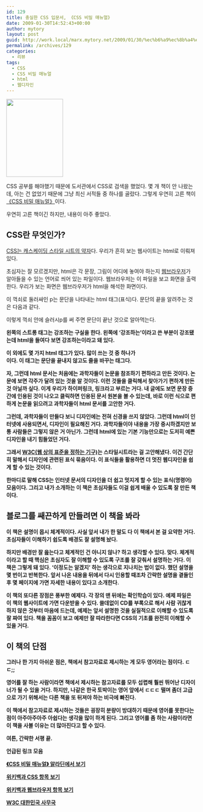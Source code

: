 ```yaml
---
id: 129
title: 충실한 CSS 입문서, 《CSS 비밀 매뉴얼》
date: 2009-01-30T14:52:43+00:00
author: mytory
layout: post
guid: http://work.local/marx.mytory.net/2009/01/30/%ec%b6%a9%ec%8b%a4%ed%95%9c-css-%ec%9e%85%eb%ac%b8%ec%84%9c-%e3%80%8acss-%eb%b9%84%eb%b0%80-%eb%a7%a4%eb%89%b4%ec%96%bc%e3%80%8b/
permalink: /archives/129
categories:
  - 리뷰
tags:
  - CSS
  - CSS 비밀 매뉴얼
  - html
  - 웹디자인
---
```

<img src="http://work.local/marx.mytory.net/wp-content/uploads/1/4983142068355DY.jpg" class="aligncenter" width="150" height="206" alt="" filename="css-missing-manual.jpg" filemime="" />

CSS 공부를 해야했기 때문에 도서관에서 CSS로 검색을 했었다. 몇 개 책이 안 나왔는데, 아는 건 없었기 때문에 그냥 최신 서적들 중 하나를 골랐다. 그렇게 우연히 고른 책이 <A HREF="http://www.aladdin.co.kr/shop/wproduct.aspx?isbn=8979144784" title="알라딘에서 책 보기" target="_blank">《CSS 비밀 매뉴얼》</A>이다.

우연히 고른 책이긴 하지만, 내용이 아주 좋았다.

## CSS란 무엇인가?

<A HREF="http://ko.wikipedia.org/wiki/CSS" title="위키백과 css 항목 보기" target="blank">CSS는 캐스케이딩 스타일 시트의 약자</A>다. 우리가 흔히 보는 웹사이트는 html로 이뤄져 있다.

초심자는 잘 모르겠지만, html은 각 문장, 그림이 어디에 놓여야 하는지 <A HREF="http://ko.wikipedia.org/wiki/%EC%9B%B9%EB%B8%8C%EB%9D%BC%EC%9A%B0%EC%A0%80" target="_blank" title="위키백과 웹브라우저 항목 보기">웹브라우저</A>가 알아들을 수 있는 언어로 씌어 있는 파일이다. 웹브라우저는 이 파일을 보고 화면을 출력한다. 우리가 보는 화면은 웹브라우저가 html을 해석한 화면이다.

<div class="gray-textbox">
  <p>
    <p>이 꺽쇠로 둘러싸인 p는 문단을 나타내는 html 태그(표식)다. 문단의 끝을 알려주는 것은 다음과 같다. </p> 이렇게 꺽쇠 안에 슬러시p를 써 주면 문단이 끝난 것으로 알아먹는다.
  </p>
  
  <p>
    <strong> 왼쪽의 스트롱 태그는 <strong>강조하는</strong> 구실을 한다. 왼쪽에 ‘강조하는’이라고 쓴 부분이 강조됐는데 html을 들여다 보면 <strong>강조하는</strong>이라고 돼 있다.
  </p>
  
  <p>
    이 외에도 몇 가지 html 태그가 있다. 많이 쓰는 것 중 하나가 <br />이다. 이 태그는 문단을 끝내지 않고도 줄을 바꾸는 태그다.
  </p></p>
</div>

자, 그런데 html 문서는 처음에는 과학자들이 논문을 참조하기 편하라고 만든 것이다. 논문에 보면 각주가 달려 있는 것을 알 것이다. 이런 것들을 클릭해서 찾아가기 편하게 만든 것 아닐까 싶다. 이게 우리가 하이퍼링크, 링크라고 부르는 거다. 내 글에도 보면 문장 중간에 인용된 것이 나오고 클릭하면 인용된 문서 원본을 볼 수 있는데, 바로 이런 식으로 편하게 논문을 읽으려고 과학자들이 html 문서를 고안한 거다.

그런데, 과학자들이 만들다 보니 디자인에는 전혀 신경을 쓰지 않았다. 그런데 html이 인터넷에 사용되면서, 디자인이 필요해진 거다. 과학자들이야 내용을 가장 중시하겠지만 보통 사람들은 그렇지 않은 거 아닌가. 그런데 html에 있는 기본 기능만으로는 도저히 예쁜 디자인을 내기 힘들었던 거다.

그래서 <A HREF="http://www.w3c.or.kr/"  target="_blank" title="W3C 대한민국 사무국">W3C(웹 상의 표준을 정하는 기구)</A>는 스타일시트라는 걸 고안해냈다. 이건 간단히 말해서 디자인에 관련된 표식 묶음이다. 이 표식들을 활용하면 더 멋진 웹디자인을 쉽게 할 수 있는 것이다.

한마디로 말해 CSS는 인터넷 문서의 디자인을 더 쉽고 멋지게 할 수 있는 표식(명령어) 모음이다. 그리고 내가 소개하는 이 책은 초심자들도 이걸 쉽게 배울 수 있도록 잘 만든 책이다.

## 블로그를 쌔끈하게 만들려면 이 책을 봐라

이 책은 **설명이 몹시 체계적**이다. 사실 앞서 내가 한 말도 다 이 책에서 본 걸 요약한 거다. 초심자들이 이해하기 쉽도록 배경도 잘 설명해 놨다.

하지만 배경만 잘 읊는다고 체계적인 건 아니지 않나? 하고 생각할 수 있다. 맞다. 체계적이라고 할 때 핵심은 초심자도 잘 이해할 수 있도록 구조를 잘 갖춰서 설명하는 거다. 이 책은 그렇게 돼 있다. ‘이정도는 알겠지’ 하는 생각으로 지나치는 법이 없다. 했던 설명을 몇 번이고 반복한다. 앞서 나온 내용을 뒤에서 다시 인용할 때조차 간략한 설명을 곁들인 후 몇 페이지에 가면 자세한 내용이 있다고 소개한다.

이 책의 또다른 장점은 **풍부한 예제**다. 각 장의 맨 뒤에는 확인학습이 있다. 예제 파일은 이 책의 웹사이트에 가면 다운받을 수 있다. 쓸데없이 CD를 부록으로 해서 사람 귀찮게 하지 않은 것부터 마음에 드는데, 예제는 앞서 설명한 것을 실질적으로 이해할 수 있도록 잘 짜여 있다. 책을 꼼꼼이 보고 예제만 잘 따라한다면 CSS의 기초를 완전히 이해할 수 있을 거다.

## 이 책의 단점

그러나 한 가지 아쉬운 점은, 책에서 참고자료로 제시하는 게 모두 영어라는 점이다. ㄷㄷ;;

영어를 잘 하는 사람이라면 책에서 제시하는 참고자료를 모두 섭렵해 훨씬 뛰어난 디자이너가 될 수 있을 거다. 하지만, 나같은 한국 토박이는 영어 앞에서 ㄷㄷㄷ 떨며 좀더 고급으로 가기 위해서는 다른 책을 또 뒤져야 하는 비극에 빠진다.

이 책에서 참고자료로 제시하는 것들은 굉장히 분량이 방대하기 때문에 영어를 못한다는 점이 아주아주아주 아쉽다는 생각을 많이 하게 된다. 그리고 영어를 좀 하는 사람이라면 이 책을 사볼 이유는 더 많아진다고 할 수 있다.

여튼, 간략한 서평 끝.

<div class="gray-textbox">
  <p>
    <span class="title">언급된 링크 모음</span>
  </p>
  
  <p>
    <A HREF="http://www.aladdin.co.kr/shop/wproduct.aspx?isbn=8979144784" title="알라딘에서 책 보기" target="_blank">《CSS 비밀 매뉴얼》 알라딘에서 보기</A>
  </p>
  
  <p>
    <A HREF="http://ko.wikipedia.org/wiki/CSS" title="위키백과 css 항목 보기" target="blank">위키백과 CSS 항목 보기</A>
  </p>
  
  <p>
    <A HREF="http://ko.wikipedia.org/wiki/%EC%9B%B9%EB%B8%8C%EB%9D%BC%EC%9A%B0%EC%A0%80" target="_blank" title="위키백과 웹브라우저 항목 보기">위키백과 웹브라우저 항목 보기</A>
  </p>
  
  <p>
    <A HREF="http://www.w3c.or.kr/"  target="_blank" title="W3C 대한민국 사무국">W3C 대한민국 사무국</A>
  </p></p>
</div>